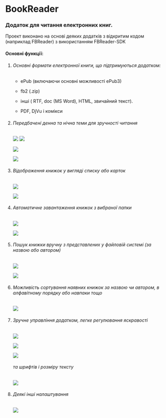 # BookReader

### Додаток для читання електронних книг. 

Проект виконано на основі деяких додатків з відкритим кодом (наприклад FBReader) з використанням FBReader-SDK

#### Основні функції:

1. ###### Основні формати електронної книги, що підтримуються додатком: 

   - ePub (включаючи основні можливості ePub3)

   - fb2 (.zip) 

   - інші ( RTF, doc (MS Word), HTML, звичайний текст).

   - PDF, DjVu і комікси

     

2. ###### Передбачені денна та нічна теми для зручності читання 

   ![](https://github.com/ShakhovaP/java/blob/main/book-reader/screenshots/day-theme.png) ![](https://github.com/ShakhovaP/java/blob/main/book-reader/screenshots/night-theme.png)

   

   ![](https://github.com/ShakhovaP/java/blob/main/book-reader/screenshots/day-theme-text.png)

   ![](https://github.com/ShakhovaP/java/blob/main/book-reader/screenshots/night-theme-text.png)

   

3. ###### Відображення книжок у вигляді списку або карток

   ![](https://github.com/ShakhovaP/java/blob/main/book-reader/screenshots/list-view.png)

   ![](https://github.com/ShakhovaP/java/blob/main/book-reader/screenshots/grid-view.png)

   

4. ###### Автоматичне завантаження книжок з вибраної папки

   ![](https://github.com/ShakhovaP/java/blob/main/book-reader/screenshots/sync-folder.png)

   ![](https://github.com/ShakhovaP/java/blob/main/book-reader/screenshots/loading-book.png)

   

5. ###### Пошук книжки вручну з представлених у файловій системі (за назвою або автором)

   ![](https://github.com/ShakhovaP/java/blob/main/book-reader/screenshots/search-process.png)

   ![](https://github.com/ShakhovaP/java/blob/main/book-reader/screenshots/search-result.png)

   

6. ###### Можливість сортування наявних книжок за назвою чи автором, в алфавітному порядку або навпаки тощо

   ![](https://github.com/ShakhovaP/java/blob/main/book-reader/screenshots/pref.png)

7. ###### Зручне управління додатком, легке регулювання яскравості 

   ![](https://github.com/ShakhovaP/java/blob/main/book-reader/screenshots/hint.png)

   ![](https://github.com/ShakhovaP/java/blob/main/book-reader/screenshots/brightness-max.png)

   ![](https://github.com/ShakhovaP/java/blob/main/book-reader/screenshots/brightness-min.png)

   ###### та шрифтів і розміру тексту

   ![](https://github.com/ShakhovaP/java/blob/main/book-reader/screenshots/fonts.png)

8. ###### Деякі інші налаштування

   ![](https://github.com/ShakhovaP/java/blob/main/book-reader/screenshots/settings-page.png)



